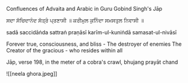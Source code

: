 Confluences of Advaita and Arabic in Guru Gobind Singh's Jāp 

ਸਦਾ ਸੱਚਿਦਾਨੰਦ ਸੱਤ੍ਰੰ ਪ੍ਰਣਾਸੀ ॥ 
ਕਰੀਮੁਲ ਕੁਨਿੰਦਾ ਸਮਸਤੁਲ ਨਿਵਾਸੀ ॥ 

sadā saccidāṅda sattraṅ praṇāsī 
karīm-ul-kuniṅdā samasat-ul-nivāsī 

Forever true, consciousness, and bliss - The destroyer of enemies The Creator of the gracious - who resides within all 

Jāp, verse 198, in the meter of a cobra's crawl, bhujang prayāt chand

![[neela ghora.jpeg]]